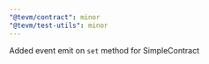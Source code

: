 ```yaml
---
"@tevm/contract": minor
"@tevm/test-utils": minor
---
```


Added event emit on `set` method for SimpleContract
